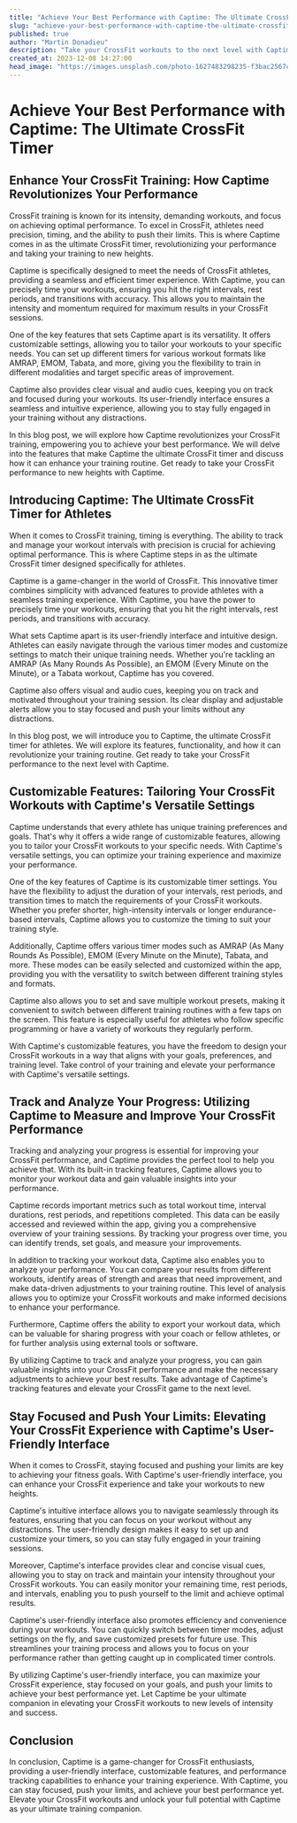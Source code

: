```yaml
---
title: "Achieve Your Best Performance with Captime: The Ultimate CrossFit Timer"
slug: "achieve-your-best-performance-with-captime-the-ultimate-crossfit-timer"
published: true
author: "Martin Donadieu"
description: "Take your CrossFit workouts to the next level with Captime, the ultimate timer designed to enhance your performance. Discover its user-friendly interface, customizable features, and performance tracking capabilities. Unleash your full potential with Captime!"
created_at: 2023-12-08 14:27:00
head_image: "https://images.unsplash.com/photo-1627483298235-f3bac2567c1c?ixlib=rb-4.0.3&q=85&fm=jpg&crop=entropy&cs=srgb&w=1200"
---
```


# Achieve Your Best Performance with Captime: The Ultimate CrossFit Timer

## Enhance Your CrossFit Training: How Captime Revolutionizes Your Performance

CrossFit training is known for its intensity, demanding workouts, and focus on achieving optimal performance. To excel in CrossFit, athletes need precision, timing, and the ability to push their limits. This is where Captime comes in as the ultimate CrossFit timer, revolutionizing your performance and taking your training to new heights.

Captime is specifically designed to meet the needs of CrossFit athletes, providing a seamless and efficient timer experience. With Captime, you can precisely time your workouts, ensuring you hit the right intervals, rest periods, and transitions with accuracy. This allows you to maintain the intensity and momentum required for maximum results in your CrossFit sessions.

One of the key features that sets Captime apart is its versatility. It offers customizable settings, allowing you to tailor your workouts to your specific needs. You can set up different timers for various workout formats like AMRAP, EMOM, Tabata, and more, giving you the flexibility to train in different modalities and target specific areas of improvement.

Captime also provides clear visual and audio cues, keeping you on track and focused during your workouts. Its user-friendly interface ensures a seamless and intuitive experience, allowing you to stay fully engaged in your training without any distractions.

In this blog post, we will explore how Captime revolutionizes your CrossFit training, empowering you to achieve your best performance. We will delve into the features that make Captime the ultimate CrossFit timer and discuss how it can enhance your training routine. Get ready to take your CrossFit performance to new heights with Captime.

## Introducing Captime: The Ultimate CrossFit Timer for Athletes

When it comes to CrossFit training, timing is everything. The ability to track and manage your workout intervals with precision is crucial for achieving optimal performance. This is where Captime steps in as the ultimate CrossFit timer designed specifically for athletes.

Captime is a game-changer in the world of CrossFit. This innovative timer combines simplicity with advanced features to provide athletes with a seamless training experience. With Captime, you have the power to precisely time your workouts, ensuring that you hit the right intervals, rest periods, and transitions with accuracy.

What sets Captime apart is its user-friendly interface and intuitive design. Athletes can easily navigate through the various timer modes and customize settings to match their unique training needs. Whether you're tackling an AMRAP (As Many Rounds As Possible), an EMOM (Every Minute on the Minute), or a Tabata workout, Captime has you covered.

Captime also offers visual and audio cues, keeping you on track and motivated throughout your training session. Its clear display and adjustable alerts allow you to stay focused and push your limits without any distractions.

In this blog post, we will introduce you to Captime, the ultimate CrossFit timer for athletes. We will explore its features, functionality, and how it can revolutionize your training routine. Get ready to take your CrossFit performance to the next level with Captime.

## Customizable Features: Tailoring Your CrossFit Workouts with Captime's Versatile Settings

Captime understands that every athlete has unique training preferences and goals. That's why it offers a wide range of customizable features, allowing you to tailor your CrossFit workouts to your specific needs. With Captime's versatile settings, you can optimize your training experience and maximize your performance.

One of the key features of Captime is its customizable timer settings. You have the flexibility to adjust the duration of your intervals, rest periods, and transition times to match the requirements of your CrossFit workouts. Whether you prefer shorter, high-intensity intervals or longer endurance-based intervals, Captime allows you to customize the timing to suit your training style.

Additionally, Captime offers various timer modes such as AMRAP (As Many Rounds As Possible), EMOM (Every Minute on the Minute), Tabata, and more. These modes can be easily selected and customized within the app, providing you with the versatility to switch between different training styles and formats.

Captime also allows you to set and save multiple workout presets, making it convenient to switch between different training routines with a few taps on the screen. This feature is especially useful for athletes who follow specific programming or have a variety of workouts they regularly perform.

With Captime's customizable features, you have the freedom to design your CrossFit workouts in a way that aligns with your goals, preferences, and training level. Take control of your training and elevate your performance with Captime's versatile settings.

## Track and Analyze Your Progress: Utilizing Captime to Measure and Improve Your CrossFit Performance

Tracking and analyzing your progress is essential for improving your CrossFit performance, and Captime provides the perfect tool to help you achieve that. With its built-in tracking features, Captime allows you to monitor your workout data and gain valuable insights into your performance.

Captime records important metrics such as total workout time, interval durations, rest periods, and repetitions completed. This data can be easily accessed and reviewed within the app, giving you a comprehensive overview of your training sessions. By tracking your progress over time, you can identify trends, set goals, and measure your improvements.

In addition to tracking your workout data, Captime also enables you to analyze your performance. You can compare your results from different workouts, identify areas of strength and areas that need improvement, and make data-driven adjustments to your training routine. This level of analysis allows you to optimize your CrossFit workouts and make informed decisions to enhance your performance.

Furthermore, Captime offers the ability to export your workout data, which can be valuable for sharing progress with your coach or fellow athletes, or for further analysis using external tools or software.

By utilizing Captime to track and analyze your progress, you can gain valuable insights into your CrossFit performance and make the necessary adjustments to achieve your best results. Take advantage of Captime's tracking features and elevate your CrossFit game to the next level.

## Stay Focused and Push Your Limits: Elevating Your CrossFit Experience with Captime's User-Friendly Interface

When it comes to CrossFit, staying focused and pushing your limits are key to achieving your fitness goals. With Captime's user-friendly interface, you can enhance your CrossFit experience and take your workouts to new heights.

Captime's intuitive interface allows you to navigate seamlessly through its features, ensuring that you can focus on your workout without any distractions. The user-friendly design makes it easy to set up and customize your timers, so you can stay fully engaged in your training sessions.

Moreover, Captime's interface provides clear and concise visual cues, allowing you to stay on track and maintain your intensity throughout your CrossFit workouts. You can easily monitor your remaining time, rest periods, and intervals, enabling you to push yourself to the limit and achieve optimal results.

Captime's user-friendly interface also promotes efficiency and convenience during your workouts. You can quickly switch between timer modes, adjust settings on the fly, and save customized presets for future use. This streamlines your training process and allows you to focus on your performance rather than getting caught up in complicated timer controls.

By utilizing Captime's user-friendly interface, you can maximize your CrossFit experience, stay focused on your goals, and push your limits to achieve your best performance yet. Let Captime be your ultimate companion in elevating your CrossFit workouts to new levels of intensity and success.

## Conclusion

In conclusion, Captime is a game-changer for CrossFit enthusiasts, providing a user-friendly interface, customizable features, and performance tracking capabilities to enhance your training experience. With Captime, you can stay focused, push your limits, and achieve your best performance yet. Elevate your CrossFit workouts and unlock your full potential with Captime as your ultimate training companion.